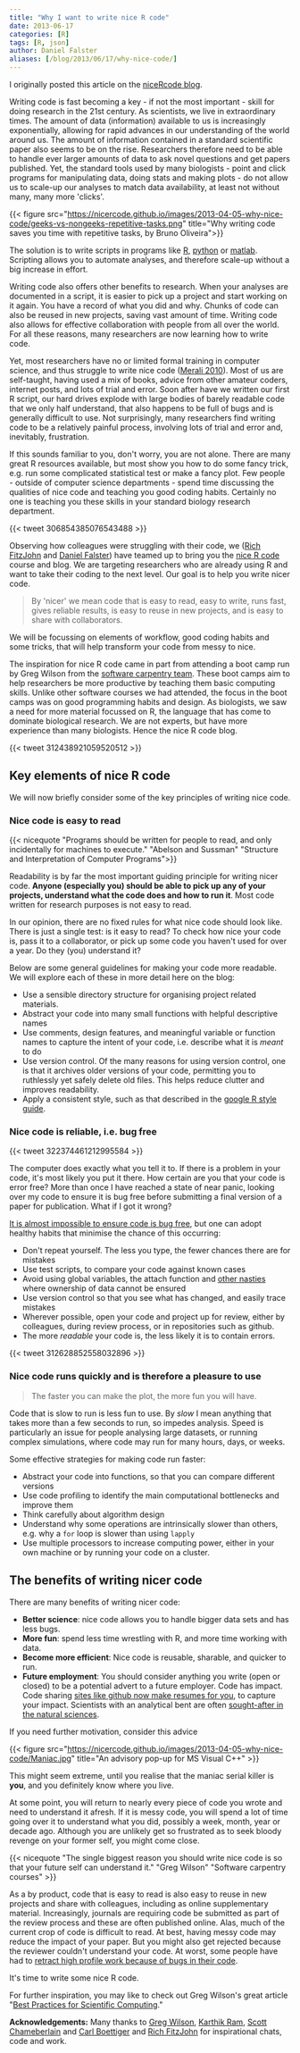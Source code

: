 ```yaml
---
title: "Why I want to write nice R code"
date: 2013-06-17
categories: [R]
tags: [R, json]
author: Daniel Falster
aliases: [/blog/2013/06/17/why-nice-code/]
---
```


I originally posted this article on the [niceRcode blog](https://nicercode.github.io/blog/2013-04-05-why-nice-code/).

Writing code is fast becoming a key - if not the most important - skill for
doing research in the 21st century. As scientists, we live in extraordinary
times. The amount of data (information) available to us is increasingly
exponentially, allowing for rapid advances in our understanding of the world
around us.  <!-- more --> The amount of information contained in a standard scientific paper
also seems to be on the rise. Researchers therefore need to be able to handle
ever larger amounts of data to ask novel questions and get papers published.
Yet, the standard tools used by many biologists -  point and click programs for
manipulating data, doing stats and making plots - do not allow us to scale-up
our analyses to match data availability, at least not without many, many more
'clicks'.
 

{{< figure src="https://nicercode.github.io/images/2013-04-05-why-nice-code/geeks-vs-nongeeks-repetitive-tasks.png" title="Why writing code saves you time with repetitive tasks, by Bruno Oliveira">}}


The solution is to write scripts in programs like
[R](https://www.r-project.org/), [python](https://www.python.org/) or
[matlab](https://www.mathworks.com.au/products/matlab/). Scripting allows you to
automate analyses, and therefore scale-up without a big increase in
effort.


Writing code also offers other benefits to research. When your
analyses are documented in a script, it is easier to pick up a project and
start working on it again. You have a record of what you did and why. Chunks
of code can also be reused in new projects, saving vast amount of time. Writing
code also allows for effective collaboration with people from all over the
world. For all these reasons, many researchers are now learning how to write
code.

Yet, most researchers have no or limited formal training in computer science,
and thus struggle to write nice code ([Merali 2010](https://dx.doi.org/10.1038/467775a)). Most of us are self-taught, having used a
mix of books, advice from other amateur coders, internet posts, and lots of
trial and error. Soon after have we written our first R script, our hard drives
explode with large bodies of barely readable code that we only half understand,
that also happens to be full of bugs and is generally difficult to use. Not
surprisingly, many researchers find writing code to be a relatively painful
process, involving lots of trial and error and, inevitably, frustration.

If this sounds familiar to you, don't worry, you are not alone. There are many
great R resources available, but most show you how
to do some fancy trick, e.g. run some complicated statistical test or make a
fancy plot. Few people - outside of computer science departments - spend time
discussing the qualities of nice code and teaching you good coding habits.
Certainly no one is teaching you these skills in your standard biology research
department.

{{< tweet 306854385076543488 >}}


Observing how colleagues were struggling with their code, we
([Rich FitzJohn](https://www.zoology.ubc.ca/~fitzjohn/) and
[Daniel Falster](https://www.falsters.net/daniel)) have teamed up to bring you
the [nice R code](https://nicercode.github.io/) course and blog. We are
targeting researchers who are already using R and want to take their coding to
the next level. Our goal is to help you write nicer code.

> By 'nicer' we mean
code that is easy to read, easy to write, runs fast, gives reliable results, is
easy to reuse in new projects, and is easy to share with collaborators.

We
will be focussing on elements of workflow, good coding habits and some tricks,
that will help transform your code from messy to nice.

The inspiration for nice R code came in part from attending a boot camp run by
Greg Wilson from the [software carpentry team](https://software-carpentry.org/).
These boot camps aim to help researchers be more productive by teaching them
basic computing skills. Unlike other software courses we had attended, the
focus in the boot camps was on good programming habits and design. As
biologists, we saw a need for more material focussed on R, the language that
has come to dominate biological research. We are not experts, but have more
experience than many biologists. Hence the nice R code blog.


{{< tweet 312438921059520512 >}}


## Key elements of nice R code
We will now briefly consider some of the key principles of writing nice code.

### Nice code is easy to read

{{< nicequote  "Programs should be written for people to read, and only incidentally for machines to execute." "Abelson and Sussman" "Structure and Interpretation of Computer Programs">}}


Readability is by far the most important guiding principle for writing nicer
code. **Anyone (especially you) should be able to pick up any of your
projects, understand what the code does and how to run it**. Most code
written for research purposes is not easy to read.

In our opinion, there are no fixed rules for what nice code should look like.
There
is just a single test: is it easy to read? To check how nice your code
is, pass it to a collaborator, or pick up some code you haven't used for
over a year. Do they (you) understand it?

Below are some general guidelines for making your code more readable. We
will explore each of these in more detail here on the blog:

- Use a sensible directory structure for organising project related
materials.
- Abstract your code into many small functions with helpful descriptive
names
- Use comments, design features, and meaningful variable or function names
to capture the intent of your code, i.e. describe what it is *meant* to do
- Use version control. Of the many reasons for using version control, one is
that it archives older versions of your code, permitting you to ruthlessly
yet safely delete old files. This helps reduce clutter and improves readability.
- Apply a consistent style, such as that described in  the [google R style
guide](https://google-styleguide.googlecode.com/svn/trunk/google-r-style.html).


### Nice code is reliable, i.e. bug free

{{< tweet 322374461212995584 >}}

The computer does exactly what you tell it to. If there is a problem in your code, it's most likely you put it there. How certain
are you that your code is error free? More than once I have reached a state
of near panic, looking over my code to ensure it is bug free before
submitting a final version of a paper for publication. What if I got it wrong?

[It is almost impossible to ensure code is bug free](https://dx.doi.org/10.1109/MCSE.2005.54), but one can adopt healthy
habits that minimise the chance of this occurring:

- Don't repeat yourself. The less you type, the fewer chances there are for
mistakes
- Use test scripts, to compare your code against known cases
- Avoid using global variables, the attach function and [other nasties](../intro/bad-habits.html)
where ownership of data cannot be ensured
- Use version control so that you see what has changed, and easily trace
mistakes
- Wherever possible, open your code and project up for review, either by
colleagues, during review process, or in repositories such as github.
- The more *readable* your code is, the less likely it is to contain
errors.

{{< tweet 312628852558032896 >}}


### Nice code runs quickly and is therefore a pleasure to use

> The faster you can make the plot, the more fun you will have.

Code that is slow to run is less fun to use. By *slow* I mean anything
that takes more than a few seconds to run, so impedes analysis.
Speed is particularly an issue for people analysing large datasets, or
running complex simulations, where code may run for many hours, days,
or weeks.

Some effective strategies for making code run faster:

- Abstract your code into functions, so that you can compare different
versions
- Use code profiling to identify the main computational bottlenecks
and improve them
- Think carefully about algorithm design
- Understand why some operations are intrinsically slower
than others, e.g. why a `for` loop is slower than using `lapply`
- Use multiple processors to increase computing power, either in your
own machine or by running your code on a cluster.

## The benefits of writing nicer code
There are many benefits of writing nicer code:

- **Better science**: nice code allows you to handle bigger data sets and has less bugs.
- **More fun**: spend less time wrestling with R, and more time working with data.
- **Become more efficient**: Nice code is reusable, sharable, and quicker to run.
- **Future employment**: You should consider anything you write (open or closed) to be a potential advert to a future employer. Code has impact. Code sharing [sites like github now make resumes for you](https://resume.github.io/?cboettig), to capture your impact.  Scientists with an analytical bent are often [sought-after in the natural sciences](https://www.nature.com/naturejobs/science/articles/10.1038/nj7440-271).

If you need further motivation, consider this advice

{{< figure src="https://nicercode.github.io/images/2013-04-05-why-nice-code/Maniac.jpg" title="An advisory pop-up for MS Visual C++" >}}

This might seem extreme, until you realise that the maniac serial killer is
**you**, and you definitely know where you live.

At some point, you will
return to nearly every piece of code you wrote and need to understand it
afresh. If it is messy code, you will spend a lot of time going over it to
understand what you did, possibly a week, month, year or decade ago. Although
you are unlikely get so frustrated as to seek bloody revenge on your former
self, you might come close.


{{< nicequote  "The single biggest reason you should write nice code is so that your future self can understand it." "Greg Wilson" "Software carpentry courses" >}}


As a by product, code that is easy to read is also easy to
reuse in new projects and share with colleagues, including as online
supplementary material. Increasingly, journals are requiring code be submitted
as part of the review process and these are often published online. Alas, much of the
current crop of code is difficult to read. At best, having messy code may reduce
the impact of your paper. But you might also get rejected because the
reviewer couldn't understand your code. At worst, some people have had to [retract high profile work because of bugs in their code](https://www.sciencemag.org/content/314/5807/1856.summary).

It's time to write some nice R code.

For further inspiration, you may like to check out Greg Wilson's great article "[Best Practices for Scientific Computing](https://arxiv.org/abs/1210.0530)."

**Acknowledgements:**  Many thanks to [Greg Wilson](https://twitter.com/gvwilson), [Karthik Ram](https://inundata.org/), [Scott Chameberlain](https://schamberlain.github.io/scott/) and [Carl Boettiger](https://www.carlboettiger.info/) and [Rich FitzJohn](https://www.zoology.ubc.ca/~fitzjohn/) for inspirational chats, code and work.
